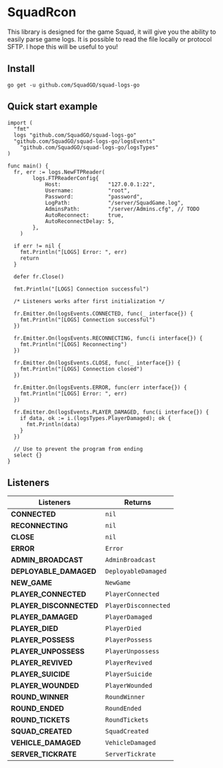 # SquadRcon

This library is designed for the game Squad, it will give you the ability to easily parse game logs. It is possible to read the file locally or protocol SFTP. I hope this will be useful to you!

## Install

```text
go get -u github.com/SquadGO/squad-logs-go
```

## Quick start example

```golang
import (
  "fmt"
  logs "github.com/SquadGO/squad-logs-go"
  "github.com/SquadGO/squad-logs-go/logsEvents"
	"github.com/SquadGO/squad-logs-go/logsTypes"
)

func main() {
  fr, err := logs.NewFTPReader(
		logs.FTPReaderConfig{
			Host:               "127.0.0.1:22",
			Username:           "root",
			Password:           "password",
			LogPath:            "/server/SquadGame.log",
			AdminsPath:         "/server/Admins.cfg", // TODO
			AutoReconnect:      true,
			AutoReconnectDelay: 5,
		},
	)

  if err != nil {
    fmt.Println("[LOGS] Error: ", err)
    return
  }

  defer fr.Close()

  fmt.Println("[LOGS] Connection successful")

  /* Listeners works after first initialization */

  fr.Emitter.On(logsEvents.CONNECTED, func(_ interface{}) {
    fmt.Println("[LOGS] Connection successful")
  })

  fr.Emitter.On(logsEvents.RECONNECTING, func(i interface{}) {
    fmt.Println("[LOGS] Reconnecting")
  })

  fr.Emitter.On(logsEvents.CLOSE, func(_ interface{}) {
    fmt.Println("[LOGS] Connection closed")
  })

  fr.Emitter.On(logsEvents.ERROR, func(err interface{}) {
    fmt.Println("[LOGS] Error: ", err)
  })

  fr.Emitter.On(logsEvents.PLAYER_DAMAGED, func(i interface{}) {
    if data, ok := i.(logsTypes.PlayerDamaged); ok {
      fmt.Println(data)
    }
  })

  // Use to prevent the program from ending
  select {}
}
```

## Listeners

| Listeners               | Returns              |
| ----------------------- | -------------------- |
| **CONNECTED**           | `nil`                |
| **RECONNECTING**        | `nil`                |
| **CLOSE**               | `nil`                |
| **ERROR**               | `Error`              |
| **ADMIN_BROADCAST**     | `AdminBroadcast`     |
| **DEPLOYABLE_DAMAGED**  | `DeployableDamaged`  |
| **NEW_GAME**            | `NewGame`            |
| **PLAYER_CONNECTED**    | `PlayerConnected`    |
| **PLAYER_DISCONNECTED** | `PlayerDisconnected` |
| **PLAYER_DAMAGED**      | `PlayerDamaged`      |
| **PLAYER_DIED**         | `PlayerDied`         |
| **PLAYER_POSSESS**      | `PlayerPossess`      |
| **PLAYER_UNPOSSESS**    | `PlayerUnpossess`    |
| **PLAYER_REVIVED**      | `PlayerRevived`      |
| **PLAYER_SUICIDE**      | `PlayerSuicide`      |
| **PLAYER_WOUNDED**      | `PlayerWounded`      |
| **ROUND_WINNER**        | `RoundWinner`        |
| **ROUND_ENDED**         | `RoundEnded`         |
| **ROUND_TICKETS**       | `RoundTickets`       |
| **SQUAD_CREATED**       | `SquadCreated`       |
| **VEHICLE_DAMAGED**     | `VehicleDamaged`     |
| **SERVER_TICKRATE**     | `ServerTickrate`     |
